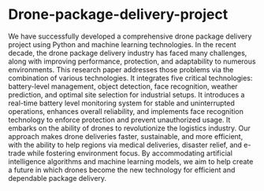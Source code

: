 # Drone-package-delivery-project
We have successfully developed a comprehensive drone package delivery project using Python and machine learning technologies. 
In the recent decade, the drone package delivery industry has faced many challenges, along with improving performance, protection, and adaptability to numerous environments. This research paper addresses those problems via the combination of various technologies. It integrates five critical technologies: battery-level management, object detection, face recognition, weather prediction, and optimal site selection for industrial setups. It introduces a real-time battery level monitoring system for stable and uninterrupted operations, enhances overall reliability, and implements face recognition technology to enforce protection and prevent unauthorized usage. It embarks on the ability of drones to revolutionize the logistics industry. Our approach makes drone deliveries faster, sustainable, and more efficient, with the ability to help regions via medical deliveries, disaster relief, and e-trade while fostering environment focus. By accommodating artificial intelligence algorithms and machine learning models, we aim to help create a future in which drones become the new technology for efficient and dependable package delivery.
